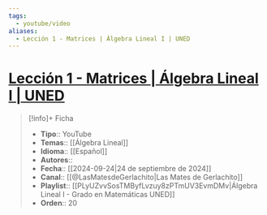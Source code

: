 ```yaml
---
tags:
  - youtube/video
aliases:
  - Lección 1 - Matrices | Álgebra Lineal I | UNED
---
```

# [Lección 1 - Matrices | Álgebra Lineal I | UNED](https://www.youtube.com/watch?v=yRTNW1D2ESQ)

>[!info]+ Ficha
>- **Tipo**:: YouTube
>- **Temas**:: [[Álgebra Lineal]]
>- **Idioma**:: [[Español]]
>- **Autores**::
>- **Fecha**:: [[2024-09-24|24 de septiembre de 2024]]
>- **Canal**:: [[@LasMatesdeGerlachito|Las Mates de Gerlachito]]
>- **Playlist**:: [[PLyUZvvSosTMByfLvzuy8zPTmUV3EvmDMv|Álgebra Lineal I - Grado en Matemáticas UNED]]
>- **Orden**:: 20
